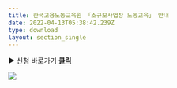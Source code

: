 ```yaml
---
title: 한국고용노동교육원 「소규모사업장 노동교육」 안내
date: 2022-04-13T05:38:42.239Z
type: download
layout: section_single
---
```

▶ 신청 바로가기 **[클릭](https://keli.kacnet.co.kr/site/keli/course_list_online)**

![](/uploads/main_220413.jpg)